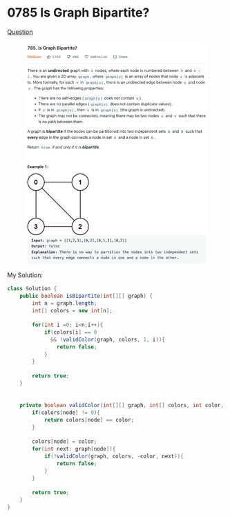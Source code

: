 # 0785 Is Graph Bipartite?

[Question](https://leetcode.com/problems/is-graph-bipartite/)

<figure><img src="../.gitbook/assets/image (2) (8).png" alt=""><figcaption></figcaption></figure>



My Solution:

```java
class Solution {
    public boolean isBipartite(int[][] graph) {
        int n = graph.length;
        int[] colors = new int[n];
        
        for(int i =0; i<n;i++){
            if(colors[i] == 0
              && !validColor(graph, colors, 1, i)){
                return false;
            }
        }
        
        return true;
    }
    
    
    private boolean validColor(int[][] graph, int[] colors, int color, int node){
        if(colors[node] != 0){
            return colors[node] == color;
        }
        
        colors[node] = color;
        for(int next: graph[node]){
            if(!validColor(graph, colors, -color, next)){
                return false;
            }
        }
        
        return true;
    }
}
```
